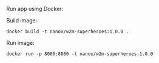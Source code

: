 Run app using Docker:

Build image:
```
docker build -t nanox/w2m-superheroes:1.0.0 .
```

Run image:
```
docker run -p 8080:8080 -t nanox/w2m-superheroes:1.0.0
```
